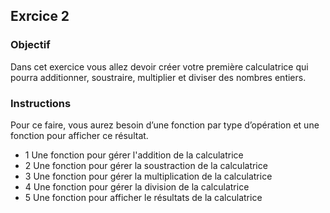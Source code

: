
## Exrcice 2

### Objectif
Dans cet exercice vous allez devoir créer votre première calculatrice
qui pourra additionner, soustraire, multiplier et diviser des nombres entiers.

### Instructions
Pour ce faire, vous aurez besoin d’une fonction par type d’opération et une fonction pour afficher ce résultat.
* 1 Une fonction pour gérer l'addition de la calculatrice 
* 2 Une fonction pour gérer la soustraction de la calculatrice 
* 3 Une fonction pour gérer la multiplication de la calculatrice 
* 4 Une fonction pour gérer la division de la calculatrice 
* 5 Une fonction pour afficher le résultats de la calculatrice 
